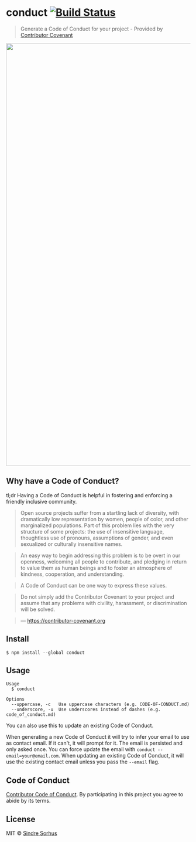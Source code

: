 # conduct [![Build Status](https://travis-ci.org/sindresorhus/conduct.svg?branch=master)](https://travis-ci.org/sindresorhus/conduct)

> Generate a Code of Conduct for your project - Provided by [Contributor Covenant](https://contributor-covenant.org)

<img src="screenshot.png" width="1153">


## Why have a Code of Conduct?

tl;dr Having a Code of Conduct is helpful in fostering and enforcing a friendly inclusive community.

> Open source projects suffer from a startling lack of diversity, with dramatically low representation by women, people of color, and other marginalized populations. Part of this problem lies with the very structure of some projects: the use of insensitive language, thoughtless use of pronouns, assumptions of gender, and even sexualized or culturally insensitive names.

> An easy way to begin addressing this problem is to be overt in our openness, welcoming all people to contribute, and pledging in return to value them as human beings and to foster an atmosphere of kindness, cooperation, and understanding.

> A Code of Conduct can be one way to express these values.

> Do not simply add the Contributor Covenant to your project and assume that any problems with civility, harassment, or discrimination will be solved.

> — https://contributor-covenant.org


## Install

```
$ npm install --global conduct
```


## Usage

```
Usage
  $ conduct

Options
  --uppercase, -c   Use uppercase characters (e.g. CODE-OF-CONDUCT.md)
  --underscore, -u  Use underscores instead of dashes (e.g. code_of_conduct.md)
```

You can also use this to update an existing Code of Conduct.

When generating a new Code of Conduct it will try to infer your email to use as contact email. If it can't, it will prompt for it. The email is persisted and only asked once. You can force update the email with `conduct --email=your@email.com`. When updating an existing Code of Conduct, it will use the existing contact email unless you pass the `--email` flag.


## Code of Conduct

[Contributor Code of Conduct](code-of-conduct.md). By participating in this project you agree to abide by its terms.


## License

MIT © [Sindre Sorhus](https://sindresorhus.com)
